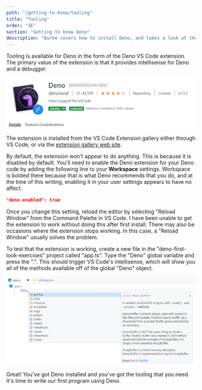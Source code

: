 ```yaml
---
path: "/getting-to-know/tooling"
title: "Tooling"
order: "3E"
section: "Getting to know Deno"
description: "Burke covers how to install Deno, and takes a look at the Deno CLI, REPL and what options you need to be aware of."
---
```


Tooling is available for Deno in the form of the Deno VS Code extension. The primary value of the extension is that it provides intellisense for Deno and a debugger.

![The Deno extension](../images/deno-extension.jpg)

The extension is installed from the VS Code Extension gallery either through VS Code, or via the [extension gallery web site](https://marketplace.visualstudio.com/items?itemName=denoland.vscode-deno).

By default, the extension won't appear to do anything. This is because it is disabled by default. You'll need to enable the Deno extension for your Deno code by adding the following line to your **Workspace** settings. Workspace is bolded there because that is what Deno recommends that you do, and at the time of this writing, enabling it in your user settings appears to have no affect.

```json
"deno.enabled": true
```

Once you change this setting, reload the editor by selecting "Reload Window" from the Command Palette in VS Code. I have been unable to get the extension to work without doing this after first install. There may also be occasions where the extension stops working. In this case, a "Reload Window" usually solves the problem.

To test that the extension is working, create a new file in the "deno-first-look-exercises" project called "app.ts". Type the "Deno" global variable and press the ".". This should trigger VS Code's intellisense, which will show you all of the methods available off of the global "Deno" object.

![Deno intellisense](../images/deno-intellisense.jpg)

Great! You've got Deno installed and you've got the tooling that you need. It's time to write our first program using Deno.
